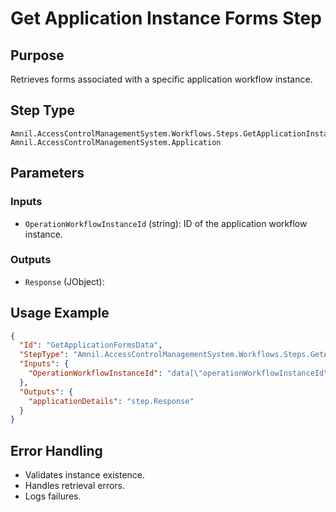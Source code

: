 # Get Application Instance Forms Step

## Purpose
Retrieves forms associated with a specific application workflow instance.

## Step Type
```
Amnil.AccessControlManagementSystem.Workflows.Steps.GetApplicationInstanceFormsStep, Amnil.AccessControlManagementSystem.Application
```

## Parameters

### Inputs
- `OperationWorkflowInstanceId` (string): ID of the application workflow instance.

### Outputs
- `Response` (JObject): 

## Usage Example
```json
{
  "Id": "GetApplicationFormsData",
  "StepType": "Amnil.AccessControlManagementSystem.Workflows.Steps.GetApplicationInstanceFormsStep, Amnil.AccessControlManagementSystem.Application",
  "Inputs": {
    "OperationWorkflowInstanceId": "data[\"operationWorkflowInstanceId\"]"
  },
  "Outputs": {
    "applicationDetails": "step.Response"
  }    
}
```

## Error Handling
- Validates instance existence.
- Handles retrieval errors.
- Logs failures.